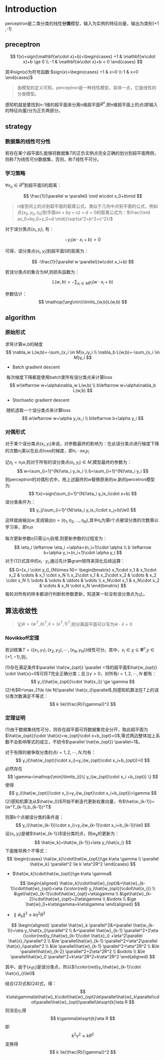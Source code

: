 # Introduction

perceptron是二类分类的线性**分类**模型，输入为实例的特征向量，输出为类别(+1 ,-1)

## preceptron

$$
f(x)=sign(\mathbf{w\cdot x}+b)=\begin{cases}
+1 & \mathbf{w\cdot x}+b \ge 0 \\
-1 & \mathbf{w\cdot x}+b < 0
\end{cases}
$$

其中$sign(x)$为符号函数:$sign(x)=\begin{cases} +1 & x>0 \\-1 & x<0 \end{cases}$

> 由模型的定义可知，perceptron是一种线性模型，具体一点，它是线性的分类模型。

感知机就是要找到n-1维的超平面来分离n维超平面$R^n$,把n维超平面上的点(即输入的特征向量)分为正负两部分。

## strategy

### 数据集的线性可分性

若存在某个超平面S,能够将数据集$T$的正负实例点完全正确的划分到超平面两侧，则称$T$为线性可分数据集，否则，称$T$线性不可分。

### 学习策略

$\forall x_o \in R^n$到超平面$S$的距离：

$$
\frac{1}{\parallel w \parallel} \mid w\cdot x_0+b\mid
$$

> n维空间上的点到超平面的距离公式，类似于几何中点到平面的公式，例如点$(x_0,y_0,z_0)$到平面$ax+by+cz+d=0$的距离公式为：$\frac{\mid ax_0+by_0+z_0+d \mid}{\sqrt{a^2+b^2+c^2}}$

对于误分类点$(x_i,y_i)$, 有：

$$
-y_i(w\cdot x_i+b)>0
$$

可得，误分类点$(x_i,y_i)$到超平面S的距离为：

$$
-\frac{1}{\parallel w \parallel}(w\cdot x_i+b)
$$

若误分类点的集合为$M$,则损失函数为：

$$
L(w,b)=-\sum_{x_i \in M}y_i(w\cdot x_i+b)
$$

参数估计：
$$
\mathop{\arg\min}\limits_{w,b}L(w,b)
$$


## algorithm

### 原始形式

求导计算$w$,$b$的梯度
$$
\nabla_w L(w,b)=-\sum_{x_i \in M}x_iy_i \\
\nabla_b L(w,b)=-\sum_{x_i \in M}y_i
$$

- Batch gradient descent

​	每次梯度下降都是使用batch里所有误分类点来计算loss
$$
w\leftarrow w+\alpha\nabla_w L(w,b) \\
b\leftarrow w+\alpha\nabla_b L(w,b)
$$


- Stochastic gradient descent

​	随机选取一个误分类点来计算loss
$$
w\leftarrow w+\alpha y_ix_i \\
b\leftarrow b+\alpha y_i
$$

### 对偶形式

对于某个误分类点$(x_i, y_i)$来说，对参数最终的影响为：在此误分类点进行梯度下降的次数$n_i$乘以在此点loss的梯度，即$n_i\cdot \alpha x_iy_i$ 

记$\eta_i=n_i\alpha$,则对于所有的误分类点$(x_i,y_i) \in M$,模型最终的参数为：
$$
w=\sum_{i=1}^{N}\eta_i y_ix_i \\
b=\sum_{i=1}^{N}\eta_i y_i
$$
则perceptron的对偶形式中，用上述最终的$w$替换原来的$w$,新的percetron模型为:
$$
f(x)=sign(\sum_{i=1}^{N}\eta_i y_ix_i\cdot x+b)
$$
误分类条件为：
$$
y_j(\sum_{i=1}^{N}\eta_i y_ix_i\cdot x_j+b)\le0
$$


这样就由输出$w$,变成输出$\eta=(\eta_1,\eta_2,...,\eta_N)$,其中$\eta_i$为第$i$个点被误分类的次数乘以学习率，即$n_i\alpha$

每次更新参数$\eta$只需让$n_i$自增,则更新参数的过程变为：
$$
\eta_i \leftarrow \eta_i +\alpha=(n_i+1)\cdot \alpha \\
b \leftarrow b+\alpha y_i=(n_i+1)\cdot \alpha y_i
$$
对于(12)式其中的$x_i\cdot y_i$,通过先计算gram矩阵来简化后续运算：
$$
G=[x_i \cdot y_i]_{N\times N}=
\begin{bmatrix}
x_1\cdot x_1 & x_1\cdot x_2 & \cdots & x_1 \cdot x_N \\
x_2\cdot x_1 & x_2\cdot x_2 & \cdots & x_2 \cdot x_N \\
\vdots & \vdots & \ddots & \vdots \\
x_N\cdot x_1 & x_N\cdot x_2 & \cdots & x_N \cdot x_N
\end{bmatrix}
$$
每轮对所有的样本都进行判断和参数更新，知道某一轮没有误分类点为止。

## 算法收敛性

> 记$\hat{w}=(w^T,b)^T$,$\hat{x}=(x^T,1)^T$,则分离超平面可以写为$\hat{w}\cdot \hat{x}=0$

### Novikkoff定理

若训练集$T=\{ (x_1,y_1),(x_2,y_2),\cdots ,(x_N,y_N) \}$线性可分。其中，$x_i \in \chi \subseteq \mathbf{R}^n$,$y \in \{ +1,-1 \}$,则，

(1)存在满足条件$\parallel \hat{w_{opt}} \parallel =1$的超平面$\hat{w_{opt}} \cdot \hat{x}=0$可将$T$完全正确分类；且$\exists \gamma > 0$，对所有$i=1,2, \cdots ,N$ 都有：
$$
y_i(\hat{w_{opt}}\cdot \hat{x_i}) \ge \gamma
$$
(2)令$R=\max_{1\le i\le N}\parallel \hat{x_i}\parallel$,则感知机算法在$T$上的误分类次数满足不等式：
$$
k \le(\frac{R}{\gamma})^2
$$


### 定理证明

(1)由于数据集线性可分，则存在超平面可将数据集完全分开，取此超平面为$\hat{w_{opt}}\cdot \hat{x}=w_{opt}\cdot x+b_{opt}=0$,等式两边整体加上系数不会影响等式的成立，不妨令$\parallel \hat{w_{opt}} \parallel=1$。

对于有限的被争取分类的点$i=1,2,\cdots,N$,均有：
$$
y_i(\hat{w_{opt}}\cdot x_i)=y_i(w_{opt}\cdot x_i+b_{opt})>0
$$
必然存在
$$
\gamma=\mathop{\min}\limits_{i}\{ y_i(w_{opt}\cdot x_i +b_{opt}) \}
$$
使得
$$
y_i(\hat{w_{opt}}\cdot x_i)=y_i(w_{opt}\cdot x_i+b_{opt})>\gamma
$$
(2)感知机算法从$\hat{w_0}$开始不断迭代更新权重向量，令$\hat{w_{k-1}}=(w^T_{k-1},b_{k-1})^T$

则第k个点被误分类的条件是：
$$
y_i(\hat{w_{k-1}}\cdot x_i)=y_i(w_{k-1}\cdot x_i+b_{k-1})\le0
$$
设$(x_i,y_i)$是被$\hat{w_{k-1}}$误分类的点，则$w_k$的更新为：
$$
\hat{w_k}=\hat{w_{k-1}}+\eta y_i\hat{x_i}
$$
下面推导两个不等式：
$$
\begin{cases}
\hat{w_k}\cdot\hat{w_{opt}}\ge k\eta \gamma \\
\parallel \hat{w_k} \parallel^2 \le k \eta^2R^2
\end{cases}
$$

- $\hat{w_k}\cdot\hat{w_{opt}}\ge k\eta \gamma$

$$
\begin{aligned}
\hat{w_k}\cdot\hat{w}_{opt}&=\hat{w}_{k-1}\cdot\hat{w}_{opt}+\eta {\color{red} y_i\hat{w_{opt}}\cdot\hat{x_i}} \\
&\ge\hat{w}_{k-1}\cdot\hat{w}_{opt}+\eta\gamma \\
&\ge\hat{w}_{k-2}\cdot\hat{w}_{opt}+2\eta\gamma \\
&\vdots \\
&\ge \hat{w}_0+k\eta\gamma=k\eta\gamma 
\end{aligned}
$$

- $\parallel \hat{w}_k \parallel^2 \le k\eta^2R^2$

$$
\begin{aligned}
\parallel \hat{w}_k \parallel^2&=\parallel \hat{w_{k-1}}+\eta y_i\hat{x_i}\parallel^2 \\
&=\parallel \hat{w}_{k-1} \parallel^2+2\eta {\color{red}y_i\hat{w}_{k-1}\cdot \hat{x}_i} +\eta^2\parallel \hat{x}_i\parallel^2 \\
&\le \parallel\hat{w}_{k-1} \parallel^2+\eta^2\parallel \hat{x}_i\parallel^2 \\
&\le \parallel\hat{w}_{k-1} \parallel^2+\eta^2R^2 \\
&\le \parallel\hat{w}_{k-2} \parallel^2+2\eta^2R^2 \\
&\vdots \\
&\le \parallel\hat{w}_0 \parallel^2+k\eta^2R^2=k\eta^2R^2
\end{aligned}
$$

其中，由于$(x_1y_i)$是误分类点，所以${\color{red}y_i\hat{w}_{k-1}\cdot \hat{x}_i}\le0$

结合(23)式和(24)式，得：
$$
k\eta\gamma\le\hat{w}_k\cdot\hat{w}_{opt}\le\parallel\hat{w}_k\parallel\cdot\parallel\hat{w}_{opt}\parallel\le\sqrt{k}\eta R
$$
则消去$\eta$,得
$$
k\gamma\le\sqrt{k}\eta R
$$
即
$$
k^2\gamma^2\le kR^2
$$
变换得
$$
k \le(\frac{R}{\gamma})^2
$$


